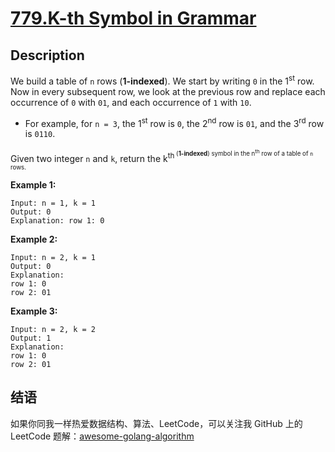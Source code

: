 # [779.K-th Symbol in Grammar][title]

## Description
We build a table of `n` rows (**1-indexed**). We start by writing `0` in the 1<sup>st</sup> row. Now in every subsequent row, we look at the previous row and replace each occurrence of `0` with `01`, and each occurrence of `1` with `10`.

- For example, for `n = 3`, the 1<sup>st</sup> row is `0`, the 2<sup>nd</sup> row is `01`, and the 3<sup>rd</sup> row is `0110`.

Given two integer `n` and `k`, return the k<sup>th<sup> (**1-indexed**) symbol in the n<sup>th</sup> row of a table of `n` rows.

**Example 1:**

```
Input: n = 1, k = 1
Output: 0
Explanation: row 1: 0
```

**Example 2:**

```
Input: n = 2, k = 1
Output: 0
Explanation: 
row 1: 0
row 2: 01
```

**Example 3:**

```
Input: n = 2, k = 2
Output: 1
Explanation: 
row 1: 0
row 2: 01
```

## 结语

如果你同我一样热爱数据结构、算法、LeetCode，可以关注我 GitHub 上的 LeetCode 题解：[awesome-golang-algorithm][me]

[title]: https://leetcode.com/problems/k-th-symbol-in-grammar/
[me]: https://github.com/kylesliu/awesome-golang-algorithm

